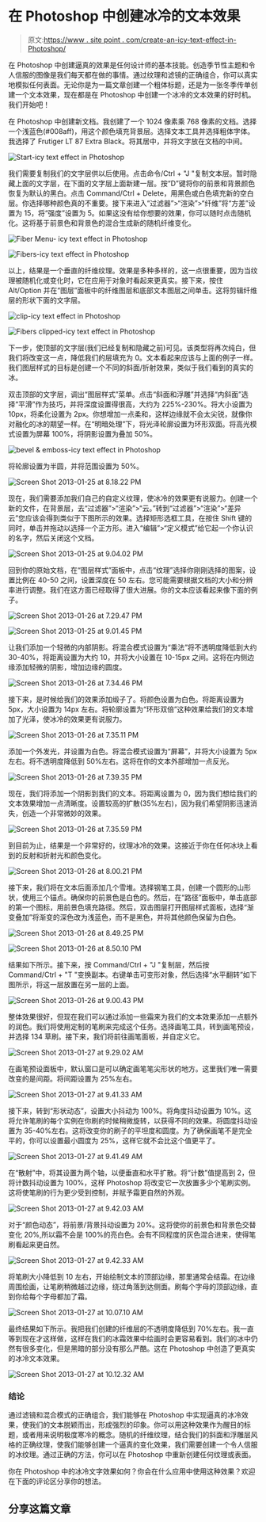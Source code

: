 # 在 Photoshop 中创建冰冷的文本效果

> 原文:[https://www . site point . com/create-an-icy-text-effect-in-Photoshop/](https://www.sitepoint.com/create-an-icy-text-effect-in-photoshop/)

在 Photoshop 中创建逼真的效果是任何设计师的基本技能。创造季节性主题和令人信服的图像是我们每天都在做的事情。通过纹理和滤镜的正确组合，你可以真实地模拟任何表面。无论你是为一篇文章创建一个粗体标题，还是为一张冬季传单创建一个文本效果，现在都是在 Photoshop 中创建一个冰冷的文本效果的好时机。我们开始吧！

在 Photoshop 中创建新文档。我创建了一个 1024 像素乘 768 像素的文档。选择一个浅蓝色(#008aff)，用这个颜色填充背景层。选择文本工具并选择粗体字体。我选择了 Frutiger LT 87 Extra Black。将其居中，并将文字放在文档的中间。

![Start-icy text effect in Photoshop](../Images/fcb3011f12e69db2aa7f2c78ebe2fb01.png)

我们需要复制我们的文字层供以后使用。点击命令/Ctrl + "J "复制文本层。暂时隐藏上面的文字层，在下面的文字层上面新建一层。按“D”键将你的前景和背景颜色恢复为默认的黑白。点击 Command/Ctrl + Delete，用黑色或白色填充新的空白层。你选择哪种颜色真的不重要。接下来进入“过滤器”>“渲染”>“纤维”将“方差”设置为 15，将“强度”设置为 5。如果这没有给你想要的效果，你可以随时点击随机化。这将基于前景色和背景色的混合生成新的随机纤维变化。

![Fiber Menu- icy text effect in Photoshop](../Images/ea93a138a65c47ac1fc23c31649198bf.png)

![Fibers-icy text effect in Photoshop](../Images/c94e72d7cf581240ac7bac11d66e4959.png)

以上，结果是一个垂直的纤维纹理。效果是多种多样的，这一点很重要，因为当纹理被随机化或变化时，它在应用于对象时看起来更真实。接下来，按住 Alt/Option 并在“图层”面板中的纤维图层和底部文本图层之间单击。这将剪辑纤维层的形状下面的文字层。

![clip-icy text effect in Photoshop](../Images/86a1eed1a432426f88ffc7aa78bf1998.png)

![Fibers clipped-icy text effect in Photoshop](../Images/4403deaf98caaf827c150a4405e4298f.png)

下一步，使顶部的文字层(我们已经复制和隐藏之前)可见。该类型将再次纯白，但我们将改变这一点，降低我们的层填充为 0。文本看起来应该与上面的例子一样。我们图层样式的目标是创建一个不同的斜面/折射效果，类似于我们看到的真实的冰。

双击顶部的文字层，调出“图层样式”菜单。点击“斜面和浮雕”并选择“内斜面”选择“平滑”作为技巧，并将深度设置得很高，大约为 225%-230%。将大小设置为 10px，将柔化设置为 2px。你想增加一点柔和，这样边缘就不会太尖锐，就像你对融化的冰的期望一样。在“明暗处理”下，将光泽轮廓设置为环形双面。将高光模式设置为屏幕 100%，将阴影设置为叠加 50%。

![bevel & emboss-icy text effect in Photoshop](../Images/4ffb59106c1b712739328d2c2f274862.png)

将轮廓设置为半圆，并将范围设置为 50%。

![Screen Shot 2013-01-25 at 8.18.22 PM](../Images/06146d016a3d50741f4e4d024ef7c96f.png)

现在，我们需要添加我们自己的自定义纹理，使冰冷的效果更有说服力。创建一个新的文件，在背景层，去“过滤器”>“渲染”>“云。”转到“过滤器”>“渲染”>“差异云”您应该会得到类似于下图所示的效果。选择矩形选框工具，在按住 Shift 键的同时，单击并拖动以选择一个正方形。进入“编辑”>“定义模式”给它起一个你认识的名字，然后关闭这个文档。

![Screen Shot 2013-01-25 at 9.04.02 PM](../Images/748434043592657a87cf51b0bc6f28c3.png)

回到你的原始文档，在“图层样式”面板中，点击“纹理”选择你刚刚选择的图案，设置比例在 40-50 之间，设置深度在 50 左右。您可能需要根据文档的大小和分辨率进行调整。我们在这方面已经取得了很大进展。你的文本应该看起来像下面的例子。

![Screen Shot 2013-01-26 at 7.29.47 PM](../Images/a3bca940c9b6e22f57672c91265a0c27.png)

![Screen Shot 2013-01-25 at 9.01.45 PM](../Images/ca37ae0cf1b467668bf980d4b9f3236a.png)

让我们添加一个轻微的内部阴影。将混合模式设置为“乘法”将不透明度降低到大约 30-40%，将距离设置为大约 10，并将大小设置在 10-15px 之间。这将在内侧边缘添加轻微的阴影，增加边缘的圆度。

![Screen Shot 2013-01-26 at 7.34.46 PM](../Images/66b66dff4b365690d7acbbef33d7d441.png)

接下来，是时候给我们的效果添加缎子了。将颜色设置为白色。将距离设置为 5px，大小设置为 14px 左右。将轮廓设置为“环形双倍”这种效果给我们的文本增加了光泽，使冰冷的效果更有说服力。

![Screen Shot 2013-01-26 at 7.35.11 PM](../Images/cda0dcc7d6fd2f83fb7e6a08387fb66c.png)

添加一个外发光，并设置为白色。将混合模式设置为“屏幕”，并将大小设置为 5px 左右。将不透明度降低到 50%左右。这将在你的文本外部增加一点反光。

![Screen Shot 2013-01-26 at 7.39.35 PM](../Images/1f900a0f1adc419f742e72d15e60fd86.png)

现在，我们将添加一个阴影到我们的文本。将距离设置为 0，因为我们想给我们的文本效果增加一点清晰度。设置较高的扩散(35%左右)，因为我们希望阴影迅速消失，创造一个非常微妙的效果。

![Screen Shot 2013-01-26 at 7.35.59 PM](../Images/bead6e6d19dd90921763fc483efcfee8.png)

到目前为止，结果是一个非常好的，纹理冰冷的效果。这接近于你在任何冰块上看到的反射和折射光和颜色变化。

![Screen Shot 2013-01-26 at 8.00.21 PM](../Images/c51e81a35bba97361b8b3992e7c59eb8.png)

接下来，我们将在文本后面添加几个雪堆。选择钢笔工具，创建一个圆形的山形状，使用三个锚点。确保你的前景色是白色的。然后，在“路径”面板中，单击底部的第一个图标，用前景色填充路径。然后，双击图层打开图层样式面板，选择“渐变叠加”将渐变的深色改为浅蓝色，而不是黑色，并将其他颜色保留为白色。

![Screen Shot 2013-01-26 at 8.49.25 PM](../Images/4bb971b34cb2bd237ea8161555a8cd28.png)

![Screen Shot 2013-01-26 at 8.50.10 PM](../Images/8dbcca907b5e7f2a37f75ac2cbf524ea.png)

结果如下所示。接下来，按 Command/Ctrl + "J "复制层，然后按 Command/Ctrl + "T "变换副本。右键单击可变形对象，然后选择“水平翻转”如下图所示，将这一层放置在另一层的上面。

![Screen Shot 2013-01-26 at 9.00.43 PM](../Images/e0604aff94ef94185ab2e14910431494.png)

整体效果很好，但现在我们可以通过添加一些霜来为我们的文本效果添加一点额外的润色。我们将使用定制的笔刷来完成这个任务。选择画笔工具，转到画笔预设，并选择 134 草刷。接下来，我们将前往画笔面板，并自定义它。

![Screen Shot 2013-01-27 at 9.29.02 AM](../Images/b030b02fc70aa9ab3fba7188733a8bd4.png)

在画笔预设面板中，默认窗口是可以确定画笔笔尖形状的地方。这里我们唯一需要改变的是间距。将间距设置为 25%左右。

![Screen Shot 2013-01-27 at 9.41.33 AM](../Images/49f961d104bdf01d4573900eea33dc6e.png)

接下来，转到“形状动态”，设置大小抖动为 100%。将角度抖动设置为 10%。这将允许笔刷的每个实例在你刷的时候稍微旋转，以获得不同的效果。将圆度抖动设置为 35-40%左右。这将改变你的刷子的平坦度和圆度。为了确保画笔不是完全平的，你可以设置最小圆度为 25%，这样它就不会比这个值更平了。

![Screen Shot 2013-01-27 at 9.41.49 AM](../Images/19376d34e8099b1ddaf7e2b4035beb72.png)

在“散射”中，将其设置为两个轴，以便垂直和水平扩散。将“计数”值提高到 2，但将计数抖动设置为 100%，这样 Photoshop 将改变它一次放置多少个笔刷实例。这将使笔刷的行为更少受到控制，并赋予霜更自然的外观。

![Screen Shot 2013-01-27 at 9.42.03 AM](../Images/aba9c208298c1cdc194a0cd0a275ce2f.png)

对于“颜色动态”，将前景/背景抖动设置为 20%。这将使你的前景色和背景色交替变化 20%,所以霜不会是 100%的亮白色。会有不同程度的灰色混合进来，使得笔刷看起来更自然。

![Screen Shot 2013-01-27 at 9.42.33 AM](../Images/4ec0859533e32b4108eeb57818ed5712.png)

将笔刷大小降低到 10 左右，开始绘制文本的顶部边缘，那里通常会结霜。在边缘周围绘画，让笔刷稍微越过边缘，绕过角落到达侧面。刷每个字母的顶部边缘，直到你给每个字母都加了霜。

![Screen Shot 2013-01-27 at 10.07.10 AM](../Images/c91c3cb9e00112c23c192fdb451afbf2.png)

最终结果如下所示。我把我们创建的纤维层的不透明度降低到 70%左右。我一直等到现在才这样做，这样在我们的冰霜效果中绘画时会更容易看到。我们的冰中仍然有很多变化，但是黑暗的部分没有那么严酷。这在 Photoshop 中创造了更真实的冰冷文本效果。

![Screen Shot 2013-01-27 at 10.12.32 AM](../Images/e242641605b07eddeab1d0f8fd04a331.png)

### 结论

通过滤镜和混合模式的正确组合，我们能够在 Photoshop 中实现逼真的冰冷效果，使我们的文本脱颖而出，形成强烈的印象。你可以用这种效果作为醒目的标题，或者用来说明极度寒冷的概念。随机的纤维纹理，结合我们的斜面和浮雕层风格的正确纹理，使我们能够创建一个逼真的变化效果，我们需要创建一个令人信服的冰纹理。通过正确的方法，你可以在 Photoshop 中重新创建任何纹理或表面。

你在 Photoshop 中的冰冷文字效果如何？你会在什么应用中使用这种效果？欢迎在下面的评论区分享你的想法。

## 分享这篇文章